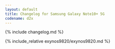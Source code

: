 ```yaml
---
layout: default
title: Changelog for Samsung Galaxy Note10+ 5G
codename: d2x
---
```


{% include changelog.md %}

{% include_relative exynos9820/exynos9820.md %}
